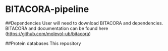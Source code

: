 # BITACORA-pipeline



##Dependencies
User will need to download BITACORA and dependencies. BITACORA and documentation can be found here (https://github.com/molevol-ub/bitacora)


##Protein databases
This repository
